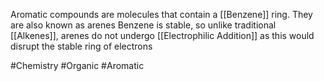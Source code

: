 Aromatic compounds are molecules that contain a [[Benzene]] ring. They are also known as arenes
Benzene is stable, so unlike traditional [[Alkenes]], arenes do not undergo [[Electrophilic Addition]] as this would disrupt the stable ring of electrons

#Chemistry #Organic #Aromatic 